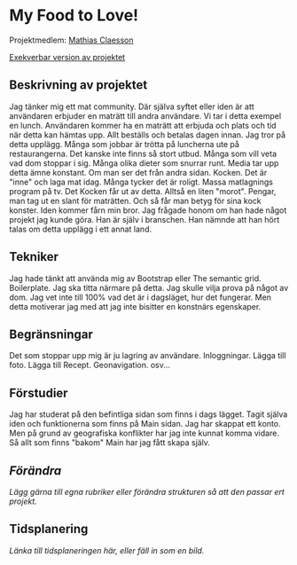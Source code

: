# My Food to Love!
Projektmedlem: 
[Mathias Claesson](https://github.com/mc22ft)

[Exekverbar version av projektet](http://mc22ft.github.io/ProjektskelettHT13)

## Beskrivning av projektet
Jag tänker mig ett mat community. Där själva syftet eller iden är att användaren erbjuder en maträtt till andra användare. Vi tar i detta exempel
en lunch. Användaren kommer ha en maträtt att erbjuda och plats och tid när detta kan hämtas upp. Allt beställs och betalas dagen innan.
Jag tror på detta upplägg. Många som jobbar är trötta på luncherna ute på restaurangerna. Det kanske inte finns så stort utbud. Många som vill veta 
vad dom stoppar i sig. Många olika dieter som snurrar runt. Media tar upp detta ämne konstant.
Om man ser det från andra sidan. Kocken. Det är "inne" och laga mat idag. Många tycker det är roligt. Massa matlagnings program på tv. Det Kocken
får ut av detta. Alltså en liten "morot". Pengar, man tag ut en slant för maträtten. Och så får man betyg för sina kock konster.
Iden kommer fårn min bror. Jag frågade honom om han hade något projekt jag kunde göra. Han är själv i branschen. Han nämnde att han hört talas om 
detta upplägg i ett annat land.

## Tekniker
Jag hade tänkt att använda mig av Bootstrap eller The semantic grid. Boilerplate. Jag ska titta närmare på detta.
Jag skulle vilja prova på något av dom. Jag vet inte till 100% vad det är i dagsläget, hur det fungerar. Men detta motiverar jag med
att jag inte bisitter en konstnärs egenskaper.

## Begränsningar
Det som stoppar upp mig är ju lagring av användare. Inloggningar. Lägga till foto. Lägga till Recept. Geonavigation. osv...

## Förstudier
Jag har studerat på den befintliga sidan som finns i dags lägget. Tagit själva iden och funktionerna som finns på Main sidan. Jag har skappat ett 
konto. Men på grund av geografiska konflikter har jag inte kunnat komma vidare. Så allt som finns "bakom" Main har jag fått skapa själv. 

## *Förändra*
*Lägg gärna till egna rubriker eller förändra strukturen så att den passar ert projekt.*

## Tidsplanering
*Länka till tidsplaneringen här, eller fäll in som en bild.*

